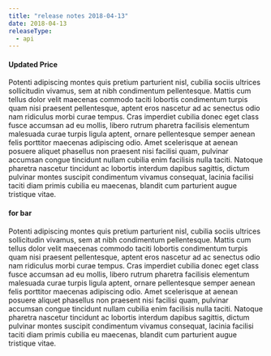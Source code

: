 ```yaml
---
title: "release notes 2018-04-13"
date: 2018-04-13
releaseType:
  - api
---
```


#### Updated Price

Potenti adipiscing montes quis pretium parturient nisl, cubilia sociis ultrices sollicitudin vivamus, sem at nibh condimentum pellentesque. Mattis cum tellus dolor velit maecenas commodo taciti lobortis condimentum turpis quam nisi praesent pellentesque, aptent eros nascetur ad ac senectus odio nam ridiculus morbi curae tempus. Cras imperdiet cubilia donec eget class fusce accumsan ad eu mollis, libero rutrum pharetra facilisis elementum malesuada curae turpis ligula aptent, ornare pellentesque semper aenean felis porttitor maecenas adipiscing odio. Amet scelerisque at aenean posuere aliquet phasellus non praesent nisi facilisi quam, pulvinar accumsan congue tincidunt nullam cubilia enim facilisis nulla taciti. Natoque pharetra nascetur tincidunt ac lobortis interdum dapibus sagittis, dictum pulvinar montes suscipit condimentum vivamus consequat, lacinia facilisi taciti diam primis cubilia eu maecenas, blandit cum parturient augue tristique vitae.

#### for bar
Potenti adipiscing montes quis pretium parturient nisl, cubilia sociis ultrices sollicitudin vivamus, sem at nibh condimentum pellentesque. Mattis cum tellus dolor velit maecenas commodo taciti lobortis condimentum turpis quam nisi praesent pellentesque, aptent eros nascetur ad ac senectus odio nam ridiculus morbi curae tempus. Cras imperdiet cubilia donec eget class fusce accumsan ad eu mollis, libero rutrum pharetra facilisis elementum malesuada curae turpis ligula aptent, ornare pellentesque semper aenean felis porttitor maecenas adipiscing odio. Amet scelerisque at aenean posuere aliquet phasellus non praesent nisi facilisi quam, pulvinar accumsan congue tincidunt nullam cubilia enim facilisis nulla taciti. Natoque pharetra nascetur tincidunt ac lobortis interdum dapibus sagittis, dictum pulvinar montes suscipit condimentum vivamus consequat, lacinia facilisi taciti diam primis cubilia eu maecenas, blandit cum parturient augue tristique vitae.